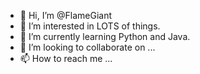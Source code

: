 - 👋 Hi, I’m @FlameGiant
- 👀 I’m interested in LOTS of things.
- 🌱 I’m currently learning Python and Java.
- 💞️ I’m looking to collaborate on ...
- 📫 How to reach me ...

<!---
FlameGiant/FlameGiant is a ✨ special ✨ repository because its `README.md` (this file) appears on your GitHub profile.
You can click the Preview link to take a look at your changes.
--->
